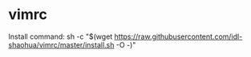 # vimrc

Install command:
sh -c "$(wget https://raw.githubusercontent.com/idl-shaohua/vimrc/master/install.sh -O -)"
